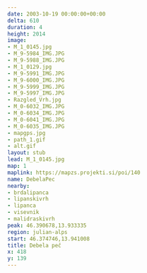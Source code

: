```yaml
---
date: 2003-10-19 00:00:00+00:00
delta: 610
duration: 4
height: 2014
image:
- M_1_0145.jpg
- M_9-5984_IMG.JPG
- M_9-5988_IMG.JPG
- M_1_0129.jpg
- M_9-5991_IMG.JPG
- M_9-6000_IMG.JPG
- M_9-5999_IMG.JPG
- M_9-5997_IMG.JPG
- Razgled_Vrh.jpg
- M_0-6032_IMG.JPG
- M_0-6034_IMG.JPG
- M_0-6041_IMG.JPG
- M_0-6035_IMG.JPG
- mapgps.jpg
- path_1.gif
- alt.gif
layout: stub
lead: M_1_0145.jpg
map: 1
maplink: https://mapzs.projekti.si/poi/140
name: DebelaPec
nearby:
- brdalipanca
- lipanskivrh
- lipanca
- visevnik
- malidraskivrh
peak: 46.390678,13.933335
region: julian-alps
start: 46.374746,13.941008
title: Debela peč
x: 418
y: 139
---
```

